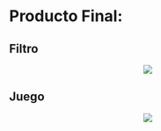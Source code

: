 # Producto Final:

## Filtro
<div align="center">
  <img src="https://github.com/AcoranGonzalezMoray/VisionArtificial/blob/main/Pr%C3%A1ctica_4/images/DEMOFILTER.gif" >
</div>

## Juego
<div align="center">
  <img src="https://github.com/AcoranGonzalezMoray/VisionArtificial/blob/main/Pr%C3%A1ctica_4/images/DEMOGAME.gif?raw=true" >
</div>
